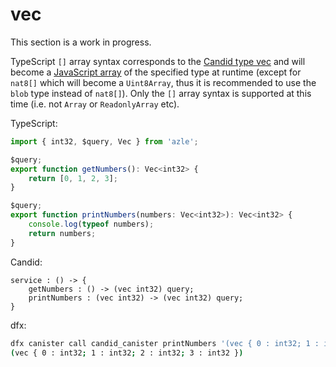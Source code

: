 # vec

This section is a work in progress.

TypeScript `[]` array syntax corresponds to the [Candid type vec](https://internetcomputer.org/docs/current/references/candid-ref#type-vec-t) and will become a [JavaScript array](https://developer.mozilla.org/en-US/docs/Web/JavaScript/Reference/Global_Objects/Array) of the specified type at runtime (except for `nat8[]` which will become a `Uint8Array`, thus it is recommended to use the `blob` type instead of `nat8[]`). Only the `[]` array syntax is supported at this time (i.e. not `Array` or `ReadonlyArray` etc).

TypeScript:

```typescript
import { int32, $query, Vec } from 'azle';

$query;
export function getNumbers(): Vec<int32> {
    return [0, 1, 2, 3];
}

$query;
export function printNumbers(numbers: Vec<int32>): Vec<int32> {
    console.log(typeof numbers);
    return numbers;
}
```

Candid:

```
service : () -> {
    getNumbers : () -> (vec int32) query;
    printNumbers : (vec int32) -> (vec int32) query;
}
```

dfx:

```bash
dfx canister call candid_canister printNumbers '(vec { 0 : int32; 1 : int32; 2 : int32; 3 : int32 })'
(vec { 0 : int32; 1 : int32; 2 : int32; 3 : int32 })
```
